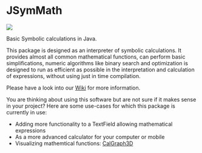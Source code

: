 # JSymMath

[![](https://jitpack.io/v/PaulStahr/JSymMath.svg)](https://jitpack.io/#PaulStahr/JSymMath)

Basic Symbolic calculations in Java.

This package is designed as an interpreter of symbolic calculations. It provides almost all common mathematical functions, can perform basic simplifications, numeric algorithms like binary search and optimization is designed to run as efficient as possible in the interpretation and calculation of expressions, without using just in time compilation.

Please have a look into our [Wiki](https://github.com/PaulStahr/JSymMath/wiki) for more information.

You are thinking about using this software but are not sure if it makes sense in your project? Here are some use-cases for which this package is currently in use:
* Adding more functionality to a TextField allowing mathematical expressions
* As a more advanced calculator for your computer or mobile
* Visualizing mathemtical functions: [CalGraph3D](https://github.com/PaulStahr/CalGraph3D)
